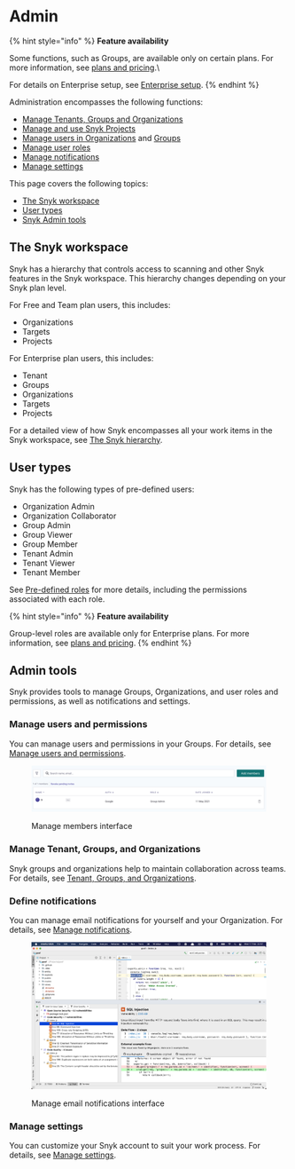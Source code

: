 # Admin

{% hint style="info" %}
**Feature availability**

Some functions, such as Groups, are available only on certain plans. For more information, see [plans and pricing](https://snyk.io/plans/).\


For details on Enterprise setup, see [Enterprise setup](../enterprise-setup/).
{% endhint %}

Administration encompasses the following functions:

* [Manage Tenants, Groups and Organizations](./#manage-tenant-groups-and-organizations)
* [Manage and use Snyk Projects](snyk-projects/)
* [Manage users in Organizations](groups-and-organizations/organizations/manage-users-in-organizations.md) and [Groups](groups-and-organizations/groups/manage-users-in-a-group.md)
* [Manage user roles](user-roles/)
* [Manage notifications](manage-notifications.md)
* [Manage settings](groups-and-organizations/group-and-organization-settings.md)

This page covers the following topics:

* [The Snyk workspace](./#the-snyk-workspace)
* [User types](./#user-types)
* [Snyk Admin tools](./#snyk-admin-tools)

## The Snyk workspace

Snyk has a hierarchy that controls access to scanning and other Snyk features in the Snyk workspace. This hierarchy changes depending on your Snyk plan level.

For Free and Team plan users, this includes:

* Organizations
* Targets
* Projects

For Enterprise plan users, this includes:

* Tenant
* Groups
* Organizations
* Targets
* Projects

For a detailed view of how Snyk encompasses all your work items in the Snyk workspace, see [The Snyk hierarchy](groups-and-organizations/#the-snyk-hierarchy).&#x20;

## User types

Snyk has the following types of pre-defined users:

* Organization Admin
* Organization Collaborator
* Group Admin
* Group Viewer
* Group Member
* Tenant Admin
* Tenant Viewer
* Tenant Member

See [Pre-defined roles](user-roles/pre-defined-roles.md) for more details, including the permissions associated with each role.

{% hint style="info" %}
**Feature availability**

Group-level roles are available only for Enterprise plans. For more information, see [plans and pricing](https://snyk.io/plans/).&#x20;
{% endhint %}

## Admin tools

Snyk provides tools to manage Groups, Organizations, and user roles and permissions, as well as notifications and settings.

### Manage users and permissions

You can manage users and permissions in your Groups. For details, see [Manage users and permissions](user-roles/user-role-management.md).

<figure><img src="../.gitbook/assets/image (245) (1) (1) (1).png" alt="Manage members interface"><figcaption><p>Manage members interface</p></figcaption></figure>

### Manage Tenant, Groups, and Organizations

Snyk groups and organizations help to maintain collaboration across teams. For details, see [Tenant, Groups, and Organizations](groups-and-organizations/).

### Define notifications

You can manage email notifications for yourself and your Organization. For details, see [Manage notifications](manage-notifications.md).

<figure><img src="../.gitbook/assets/image (6) (2).png" alt="Manage email notifications interface"><figcaption><p>Manage email notifications interface</p></figcaption></figure>

### Manage settings

You can customize your Snyk account to suit your work process. For details, see [Manage settings](groups-and-organizations/group-and-organization-settings.md).
